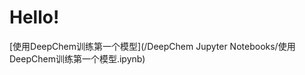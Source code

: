 Hello!
================================================
[使用DeepChem训练第一个模型](/DeepChem Jupyter Notebooks/使用DeepChem训练第一个模型.ipynb)
